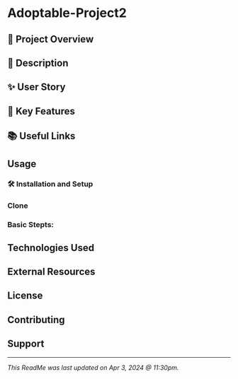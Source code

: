 # Adoptable-Project2

## 🌟 Project Overview

## 📝 Description 

## ✨ User Story 

## 🔗 Key Features

## 📚 Useful Links 

## Usage 

### 🛠️ Installation and Setup 

### Clone 

### Basic Stepts: 

## Technologies Used

## External Resources 

## License 

## Contributing 

## Support 

---

*This ReadMe was last updated on Apr 3, 2024 @ 11:30pm.*